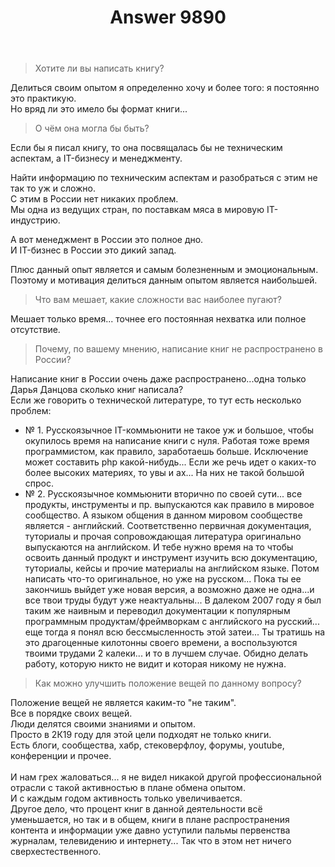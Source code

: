 ﻿---
title: "Answer 9890"
se.owner.user_id: 189027
se.owner.display_name: "Михаил Ребров"
se.owner.link: "https://ru.meta.stackoverflow.com/users/189027/%d0%9c%d0%b8%d1%85%d0%b0%d0%b8%d0%bb-%d0%a0%d0%b5%d0%b1%d1%80%d0%be%d0%b2"
se.answer_id: 9890
se.question_id: 9300
se.post_type: answer
se.score: 2
se.is_accepted: False
---
<blockquote>
  <p>Хотите ли вы написать книгу? </p>
</blockquote>

<p>Делиться своим опытом я определенно хочу и более того: я постоянно это практикую.<br/>
Но вряд ли это имело бы формат книги...</p>

<blockquote>
  <p>О чём она могла бы быть?</p>
</blockquote>

<p>Если бы я писал книгу, то она посвящалась бы не техническим аспектам, а IT-бизнесу и менеджменту.<br/></p>

<p>Найти информацию по техническим аспектам и разобраться с этим не так то уж и сложно.<br/>
С этим в России нет никаких проблем.<br/>
Мы одна из ведущих стран, по поставкам мяса в мировую IT-индустрию.<br/></p>

<p>А вот менеджмент в России это полное дно.<br/>
И IT-бизнес в России это дикий запад.<br/></p>

<p>Плюс данный опыт является и самым болезненным и эмоциональным.<br/>
Поэтому и мотивация делиться данным опытом является наибольшей.</p>

<blockquote>
  <p>Что вам мешает, какие сложности вас наиболее пугают?</p>
</blockquote>

<p>Мешает только время... точнее его постоянная нехватка или полное отсутствие.</p>

<blockquote>
  <p>Почему, по вашему мнению, написание книг не распространено в России?</p>
</blockquote>

<p>Написание книг в России очень даже распространено...одна только Дарья Данцова сколько книг написала? <br/>
Если же говорить о технической литературе, то тут есть несколько проблем:</p>

<ul>
<li>№ 1. Русскоязычное IT-коммьюнити не такое уж и большое, чтобы окупилось время на написание книги с нуля. Работая тоже время программистом, как правило, заработаешь больше. Исключение может составить php какой-нибудь... Если же речь идет о каких-то более высоких материях, то увы и ах... На них не такой большой спрос.</li>
<li>№ 2. Русскоязычное коммьюнити вторично по своей сути... все продукты, инструменты и пр. выпускаются как правило в мировое сообщество. А языком общения в данном мировом сообществе является - английский. Соответственно первичная документация, туториалы и прочая сопровождающая литература оригинально выпускаются на английском. И тебе нужно время на то чтобы освоить данный продукт и инструмент изучить всю документацию, туториалы, кейсы и прочие материалы на английском языке. Потом написать что-то оригинальное, но уже на русском... Пока ты ее закончишь выйдет уже новая версия, а возможно даже не одна...и все твои труды будут уже неактуальны... В далеком 2007 году я был таким же наивным и переводил документации к популярным программным продуктам/фреймворкам с английского на русский... еще тогда я понял всю бессмысленность этой затеи... Ты тратишь на это драгоценные килотонны своего времени, а воспользуются твоими трудами 2 калеки... и то в лучшем случае. Обидно делать работу, которую никто не видит и которая никому не нужна.</li>
</ul>

<blockquote>
  <p>Как можно улучшить положение вещей по данному вопросу?</p>
</blockquote>

<p>Положение вещей не является каким-то "не таким".<br/>
Все в порядке своих вещей. <br/>
Люди делятся своими знаниями и опытом.<br/>
Просто в 2К19 году для этой цели подходят не только книги.<br/>
Есть блоги, сообщества, хабр, стековерфлоу, форумы, youtube, конференции и прочее.<br/><br/>
И нам грех жаловаться... я не видел никакой другой профессиональной отрасли с такой активностью в плане обмена опытом.<br/>
И с каждым годом активность только увеличивается.<br/>
Другое дело, что процент книг в данной деятельности всё уменьшается, но так и в общем, книги в плане распространения контента и информации уже давно уступили пальмы первенства журналам, телевидению и интернету... 
Так что в этом нет ничего сверхестественного.</p>
